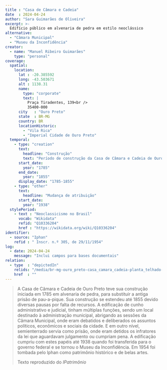 ```yaml
---
title : "Casa de Câmara e Cadeia"
date  : 2024-04-24
author: "Sara Guimarães de Oliveira"
excerpt: >-
  Edifício público em alvenaria de pedra em estilo neoclássico
alternative:
  - "Câmara Municipal"
  - "Museu da Inconfidência"
creator:
  - name: "Manuel Ribeiro Guimarães"
    type: "personal"
coverage:
  spatial:
    location:
      lat : -20.385592
      long: -43.503671
      alt : 1138.31 
      name:
        type: "corporate"
        text: |
          Praça Tiradentes, 139<br />
          35400-000
      city   : "Ouro Preto"
      state  : BR-MG
      country: BR
      locationHistoric:
        - "Vila Rica"
        - "Imperial Cidade de Ouro Preto"
  temporal:
    - type: "creation"
      text:
        headline: "Construção"
        text: "Período de construção da Casa de Câmara e Cadeia de Ouro Preto"
      start_date:
        year: "1785"
      end_date:
        year: "1855"
      display_date: "1785-1855"
    - type: "other"
      text:
        headline: "Mudança de atribuição"
      start_date:
        year: "1938"
  stylePeriod:
    - text : "Neoclassicismo no Brasil"
      vocab: "Wikidata"
      refid: "Q10336204"
      href : "https://wikidata.org/wiki/Q10336204"
identifier:
  - source: "Iphan"
    refid : " Inscr. n.º 305, de 29/11/1954"
log:
  - date: 2024-04-24
    message: "Inclui campos para bases documentais"
relation:
  - type  : "depictedIn"
    relids: "/media/br-mg-ouro_preto-casa_camara_cadeia-planta_telhado-________-jr-3/"
    href  : ""
---
```



> A Casa de Câmara e Cadeia de Ouro Preto teve sua construção iniciada em
> 1785 em alvenaria de pedra, para substituir a antiga prisão de
> pau-a-pique. Sua construção se estendeu até 1855 devido diversas pausas
> por falta de recursos. A edificação de cunho administrativo e judicial,
> tinham múltiplas funções, sendo um local destinado à administração
> municipal, abrigando as sessões da Câmara Municipal, onde eram debatidos
> e deliberados os assuntos políticos, econômicos e sociais da cidade. E
> em outro nível, semienterrado servia como prisão, onde eram detidos os
> infratores da lei que aguardavam julgamento ou cumpriam pena. A
> edificação cumpriu com estes papéis até 1938 quando foi transferida para
> o governo federal e se tornou o Museu da Inconfidência. Em 1954 foi
> tombada pelo Iphan como patrimônio histórico e de belas artes.
> 
> <footer class="figure-caption">Texto reproduzido
> do <cite>IPatrimônio</cite></footer>
